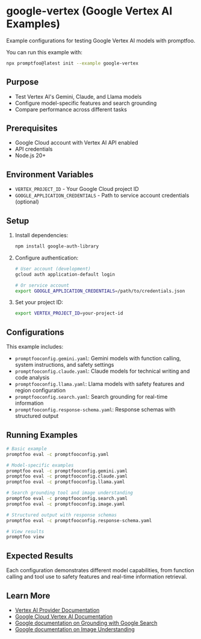 # google-vertex (Google Vertex AI Examples)

Example configurations for testing Google Vertex AI models with promptfoo.

You can run this example with:

```bash
npx promptfoo@latest init --example google-vertex
```

## Purpose

- Test Vertex AI's Gemini, Claude, and Llama models
- Configure model-specific features and search grounding
- Compare performance across different tasks

## Prerequisites

- Google Cloud account with Vertex AI API enabled
- API credentials
- Node.js 20+

## Environment Variables

- `VERTEX_PROJECT_ID` - Your Google Cloud project ID
- `GOOGLE_APPLICATION_CREDENTIALS` - Path to service account credentials (optional)

## Setup

1. Install dependencies:

   ```sh
   npm install google-auth-library
   ```

2. Configure authentication:

   ```sh
   # User account (development)
   gcloud auth application-default login

   # Or service account
   export GOOGLE_APPLICATION_CREDENTIALS=/path/to/credentials.json
   ```

3. Set your project ID:
   ```sh
   export VERTEX_PROJECT_ID=your-project-id
   ```

## Configurations

This example includes:

- `promptfooconfig.gemini.yaml`: Gemini models with function calling, system instructions, and safety settings
- `promptfooconfig.claude.yaml`: Claude models for technical writing and code analysis
- `promptfooconfig.llama.yaml`: Llama models with safety features and region configuration
- `promptfooconfig.search.yaml`: Search grounding for real-time information
- `promptfooconfig.response-schema.yaml`: Response schemas with structured output

## Running Examples

```sh
# Basic example
promptfoo eval -c promptfooconfig.yaml

# Model-specific examples
promptfoo eval -c promptfooconfig.gemini.yaml
promptfoo eval -c promptfooconfig.claude.yaml
promptfoo eval -c promptfooconfig.llama.yaml

# Search grounding tool and image understanding
promptfoo eval -c promptfooconfig.search.yaml
promptfoo eval -c promptfooconfig.image.yaml

# Structured output with response schemas
promptfoo eval -c promptfooconfig.response-schema.yaml

# View results
promptfoo view
```

## Expected Results

Each configuration demonstrates different model capabilities, from function calling and tool use to safety features and real-time information retrieval.

## Learn More

- [Vertex AI Provider Documentation](https://www.promptfoo.dev/docs/providers/vertex/)
- [Google Cloud Vertex AI Documentation](https://cloud.google.com/vertex-ai/docs)
- [Google documentation on Grounding with Google Search](https://ai.google.dev/docs/gemini_api/grounding)
- [Google documentation on Image Understanding](https://ai.google.dev/gemini-api/docs/image-understanding#inline-image)
